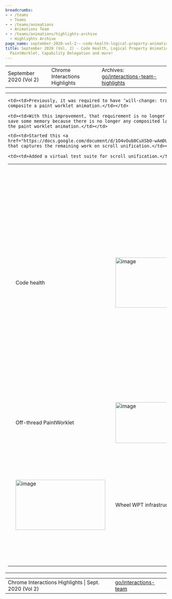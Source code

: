 ```yaml
---
breadcrumbs:
- - /teams
  - Teams
- - /teams/animations
  - Animations Team
- - /teams/animations/highlights-archive
  - Highlights Archive
page_name: september-2020-vol-2---code-health-logical-property-animation-off-thread-paintworklet-capability-delegation-and-more
title: September 2020 (Vol. 2) - Code Health, Logical Property Animation, Off-thread
  PaintWorklet, Capability Delegation and more!
---
```


<table>
<tr>

<td>September 2020 (Vol 2)</td>

<td>Chrome Interactions Highlights</td>

<td>Archives: <a href="http://go/animations-team-highlights">go/interactions-team-highlights</a></td>

</tr>
</table>

<table>
<tr>

<td><table></td>
<td><tr></td>

<td><td>Code health</td></td>

<td><td><img alt="image" src="https://lh5.googleusercontent.com/Ux83vqp9MnKpYUaJ908wGb3hTCOBEja8SrjjHF6iWiUkrPoB4VN24rnjkJH95Did60R5tZch82shQjpZOCiq2Q1yGjzK7f-7Ndes6IB0R_GdWeO3RJhoNg3r0iAAnARjJxiaidFWZQ" height=156 width=280></td></td>

<td><td>kevers@ presented our bug fixing effort for the sprint. We closed a fairly large number of bugs and kept the number of P1 bugs fairly steady. Overall the number of bugs has increased.</td></td>

<td><td>Logic clearly dictates…<img alt="image" src="https://lh6.googleusercontent.com/jJoZEGRrSbXcZ-3L4zcBHdorNiKa7ubKF14bTirLSh4vjhqZS16DOkKRue12sCHBVds5tpeJILUDWT_XkH703_TGCE0M_doid4HTeXbH6VVIinP8dj6ln4CmHWkSYRIbX0ZH-dBRbQ" height=228 width=217></td></td>

<td><td>kevers@ implemented support for animating logical properties in CSS and programmatic animations. Logical properties depend on the writing mode and text direction. As these animation types have different rules for keyframe construction and reporting, resolving property values when there are potential collisions in longhand property names presented some interesting challenges. </td></td>

<td><td>As a bonus, CSS animations now report computed values when fetching keyframes, fixing an issue with the resolution of variable references.</td></td>

<td><td>The above <a href="https://codepen.io/kevers-google/full/wvGNBoL">demo</a> programmatically creates an animated overlay on the insert-inline-start property, which in turn maps to the physical property left, top or right depending on the writing system. Upwards of 60 logical properties can now be animated. </td></td>

<td></tr></td>
<td><tr></td>

<td><td>Off-thread PaintWorklet</td></td>

<td><td><img alt="image" src="https://lh4.googleusercontent.com/Tz4cZdN5QEhQBj5vVeVoiHliFj9_8G2Sw7VqlOT6i_Nd-_Y_ZWRHcKZ-AvP38LygMWT6Iyl_vvndRt1To3_XJOpJ9Z3yg_w1HDqSAuZBPAPUmZ8NO0CRcAoCv28Tm4Odox7bwbOTIA" height=127 width=280></td></td>

<td><td>xidachen@ has been improving the off-thread paint worklet.</td></td>

    <td><td>Previously, it was required to have ‘will-change: transform’ to
    composite a paint worklet animation.</td></td>

    <td><td>With this improvement, that requirement is no longer needed and we
    save some memory because there is no longer any composited layer for running
    the paint worklet animation.</td></td>

<td></tr></td>
<td><tr></td>

<td><td><img alt="image" src="https://lh3.googleusercontent.com/ORNcx8zCjjHrDtuq4C2KwtJyV1AhaWjpkDAWUG54x7ubD1y8c2BWFQPqz2YgeQkehuonh5m3-fRePBQyU98lskx3TZ2uzKlN6ArNRRoPtAGE8_UhLVeqqZxlmof4giGq3BNcaZOYkw" height=156 width=280></td></td>

<td><td>Wheel WPT infrastructure tests</td></td>

<td><td>lanwei@ has been working on adding the Wheel input to the Webdriver Action API, writing a WPT infrastructure test and making some wheel WPT tests running automatically on WPT dashboard.</td></td>

<td><td>Capability delegation</td></td>

<td><td>mustaq@ now has an <a href="https://github.com/mustaqahmed/capability-delegation">explainer</a> and a WICG <a href="https://discourse.wicg.io/t/capability-delegation/4821">discussion</a> thread ready for wider review.</td></td>

<td><td>Scroll unification</td></td>

<td><td>liviutinta@ communicated with bokan@ on the scroll unification project, and</td></td>

    <td><td>Started this <a
    href="https://docs.google.com/document/d/1O4vOub0CuXSbO-wAmDU1qe9D0wbdKT0y6sXIWTV67kY/edit">doc</a>
    that captures the remaining work on scroll unification.</td></td>

    <td><td>Added a virtual test suite for scroll unification.</td></td>

<td></tr></td>
<td></table></td>

</tr>
</table>

<table>
<tr>

<td>Chrome Interactions Highlights | Sept. 2020 (Vol 2)</td>

<td><a href="http://go/interactions-team">go/interactions-team</a></td>

</tr>
</table>
